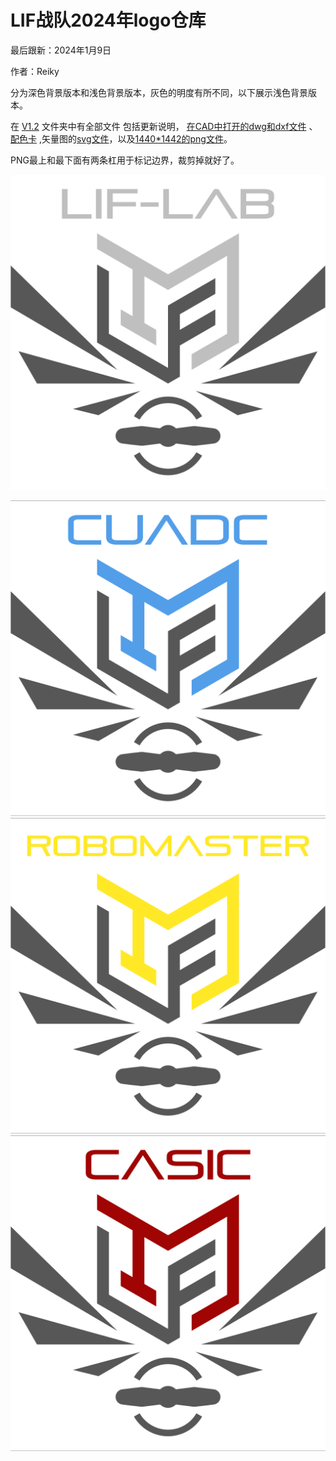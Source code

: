 # LIF战队2024年logo仓库

最后跟新：2024年1月9日

作者：Reiky

分为深色背景版本和浅色背景版本，灰色的明度有所不同，以下展示浅色背景版本。

  在 [V1.2](V1.2) 文件夹中有全部文件
包括更新说明， [在CAD中打开的dwg和dxf文件](V1.2/CAD工程文件) 、 [配色卡](V1.2/配色卡.png) ,矢量图的[svg文件](V1.2/美工建模源文件)，以及[1440*1442的png文件](V1.2/png成品)。

PNG最上和最下面有两条杠用于标记边界，裁剪掉就好了。

![1704787936801](image/README/1704787936801.png)

![1704787980755](image/README/1704787980755.png)![1704787989310](image/README/1704787989310.png)![1704787998350](image/README/1704787998350.png)
